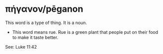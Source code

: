 # πήγανον/pēganon
This word is a type of thing. It is a noun.
* This word means rue. Rue is a green plant that people put on their food to make it taste better.

See: Luke 11:42
